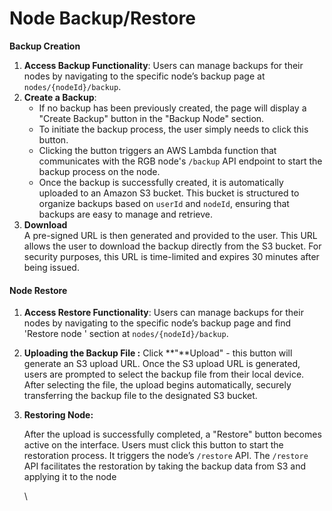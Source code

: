 # Node Backup/Restore

**Backup Creation**

1. **Access Backup Functionality**: Users can manage backups for their nodes by navigating to the specific node’s backup page at `nodes/{nodeId}/backup`.
2. **Create a Backup**:
   * If no backup has been previously created, the page will display a "Create Backup" button in the "Backup Node" section.
   * To initiate the backup process, the user simply needs to click this button.
   * Clicking the button triggers an AWS Lambda function that communicates with the RGB node's `/backup` API endpoint to start the backup process on the node.
   * Once the backup is successfully created, it is automatically uploaded to an Amazon S3 bucket. This bucket is structured to organize backups based on `userId` and `nodeId`, ensuring that backups are easy to manage and retrieve.
3. **Download**\
   A pre-signed URL is then generated and provided to the user. This URL allows the user to download the backup directly from the S3 bucket. For security purposes, this URL is time-limited and expires 30 minutes after being issued.

#### Node Restore

1. **Access Restore Functionality**: Users can manage backups for their nodes by navigating to the specific node’s backup page and find 'Restore node ' section at `nodes/{nodeId}/backup`.
2. **Uploading the Backup File :**  Click **"**Upload" - this button will generate an S3 upload URL. Once the S3 upload URL is generated, users are prompted to select the backup file from their local device. After selecting the file, the upload begins automatically, securely transferring the backup file to the designated S3 bucket.
3.  **Restoring Node:**

    After the upload is successfully completed, a "Restore" button becomes active on the interface. Users must click this button to start the restoration process. It triggers the node’s `/restore` API. The `/restore` API facilitates the restoration by taking the backup data from S3 and applying it to the node

    \
